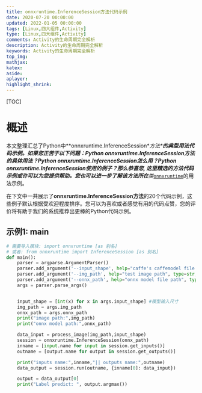 ```yaml
---
title: onnxruntime.InferenceSession方法代码示例
date: 2020-07-20 00:00:00
updated: 2022-01-05 00:00:00
tags: [Linux,四大组件,Activity]
type: [Linux,四大组件,Activity]
comments: Activity的生命周期完全解析
description: Activity的生命周期完全解析
keywords: Activity的生命周期完全解析
top_img:
mathjax:
katex:
aside:
aplayer:
highlight_shrink:
---
```


[TOC]



# 概述

本文整理汇总了Python中**onnxruntime.InferenceSession\**方法\****的典型用法代码示例。如果您正苦于以下问题：Python onnxruntime.InferenceSession方法的具体用法？Python onnxruntime.InferenceSession怎么用？Python onnxruntime.InferenceSession使用的例子？那么恭喜您, 这里精选的方法代码示例或许可以为您提供帮助。您也可以进一步了解该方法所在**类**[`onnxruntime`](https://vimsky.com/examples/detail/python-module-onnxruntime.html)的用法示例。

在下文中一共展示了**onnxruntime.InferenceSession方法**的20个代码示例，这些例子默认根据受欢迎程度排序。您可以为喜欢或者感觉有用的代码点赞，您的评价将有助于我们的系统推荐出更棒的Python代码示例。



## 示例1: main

```python
# 需要导入模块: import onnxruntime [as 别名]
# 或者: from onnxruntime import InferenceSession [as 别名]
def main():
    parser = argparse.ArgumentParser()
    parser.add_argument('--input_shape', help="caffe's caffemodel file path", nargs='+', default=(224,224))
    parser.add_argument('--img_path', help="test image path", type=str, default="./onnxmodel/airplane.jpg")
    parser.add_argument('--onnx_path', help="onnx model file path", type=str, default="./onnxmodel/resnet50.onnx")
    args = parser.parse_args()


    input_shape = [int(x) for x in args.input_shape] #模型输入尺寸
    img_path = args.img_path
    onnx_path = args.onnx_path
    print("image path:",img_path)
    print("onnx model path:",onnx_path)

    data_input = process_image(img_path,input_shape)
    session = onnxruntime.InferenceSession(onnx_path)
    inname = [input.name for input in session.get_inputs()]
    outname = [output.name for output in session.get_outputs()]

    print("inputs name:",inname,"|| outputs name:",outname)
    data_output = session.run(outname, {inname[0]: data_input})

    output = data_output[0]
    print("Label predict: ", output.argmax()) 
```


